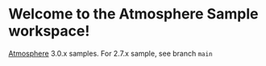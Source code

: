 # Welcome to the Atmosphere Sample workspace!

[Atmosphere](https://github.com/Atmosphere/atmosphere) 3.0.x samples. For 2.7.x sample, see branch `main`
